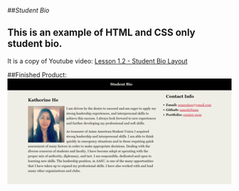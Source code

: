 ##*Student Bio*

This is an example of HTML and CSS only student bio.
---

It is a copy of Youtube video:
[Lesson 1.2 - Student Bio Layout](https://www.youtube.com/watch?v=kMBinXTCrXI)



##Finished Product: 
![Finished product pic](images/student-bio.png "Finished product pic")